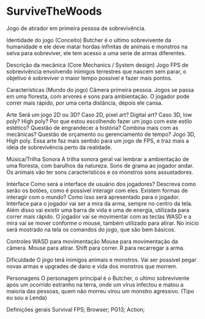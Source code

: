 # SurviveTheWoods
Jogo de atirador em primeira pessoa de sobrevivência.

Identidade do jogo (Conceito)
Butcher é o ultimo sobrevivente da humanidade e ele deve matar hordas infinitas de animais e monstros na selva para sobreviver, ele tem acesso a uma serie de armas diferentes.

Descrição da mecânica (Core Mechanics / System design)
Jogo FPS de sobrevivência envolvendo inimigos terrestres que nascem sem parar, o objetivo é sobreviver o maior tempo possível e fazer mais pontos. 

Características (Mundo do jogo)
Câmera primeira pessoa. Jogos se passa em uma floresta, com arvores e sons para ambientação. O jogador pode correr mais rápido, por uma certa distância, depois ele cansa. 

Arte
Será um jogo 2D ou 3D? Caso 2D, pixel art? Digital art? Caso 3D, low poly? High poly? Por que estou escolhendo fazer um jogo com este estilo estético? Questão de engrandecer a história? Combina mais com as mecânicas? Questão de orçamento ou gerenciamento de tempo?
Jogo 3D, High poly. Essa arte faz mais sentido para um jogo de FPS, e traz mais a ideia de sobrevivência perto da realidade. 

Música/Trilha Sonora
A trilha sonora geral vai lembrar a ambientação de uma floresta, com barulhos da natureza. Sons de grama ao jogador andar. Os animais vão ter sons característicos e os monstros sons assustadores.

Interface
Como será a interface de usuário dos jogadores? Descreva como serão os botões, como é possível interagir com eles. Existem formas de interagir com o mundo? Como isso será apresentado para o jogador.
Interface para o jogador vai ser a mira da arma, sempre no centro da tela. Além disso vai existir uma barra de vida e uma de energia, utilizada para correr mais rápido. O jogador vai se movimentar com as teclas WASD e a mira vai se mover conforme o mouse, também utilizado para atirar. No inicio será mostrado na tela os comandos do jogo, que são bem básicos.

Controles
WASD para movimentação
Mouse para movimentação da câmera.
Mouse para atirar.
Shift para correr.
R para recarregar a arma.

Dificuldade
O jogo terá inimigos animais e monstros. Vai ser possível pegar novas armas e upgrades de dano e vida dos monstros que morrem. 

Personagens
O personagem principal é o Butcher, o ultimo sobrevivente após um ocorrido estranho na terra, onde um vírus infectou e matou a maioria das pessoas, quem não morreu virou um monstro agressivo. (Tipo eu sou a Lenda) 

Definições gerais
Survival FPS;
Browser;
PG13;
Action;
